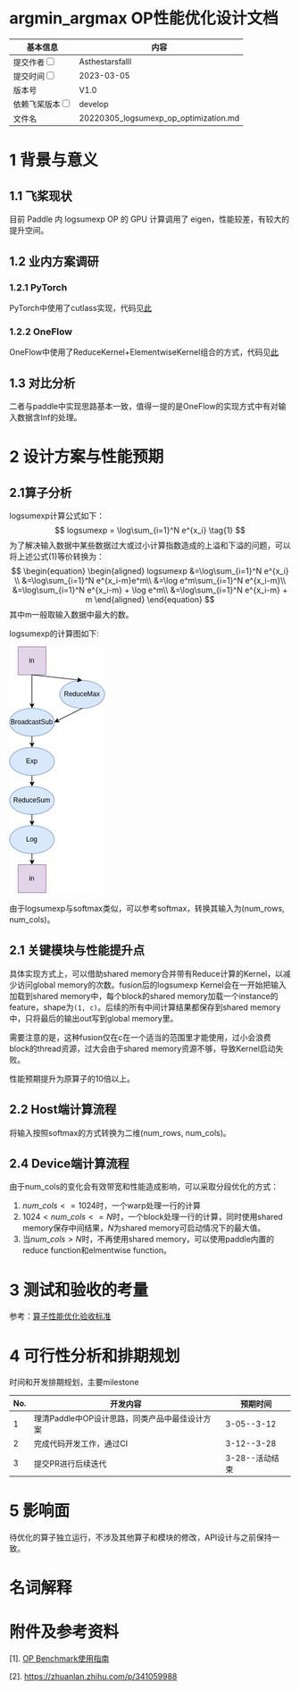 # argmin_argmax OP性能优化设计文档


| 基本信息                                                     | 内容                                      |
| ------------------------------------------------------------ | ----------------------------------------- |
| 提交作者<input type="checkbox" class="rowselector hidden">   | Asthestarsfalll                           |
| 提交时间<input type="checkbox" class="rowselector hidden">   | 2023-03-05                                |
| 版本号                                                       | V1.0                                      |
| 依赖飞桨版本<input type="checkbox" class="rowselector hidden"> | develop                                   |
| 文件名                                                       | 20220305_logsumexp_op_optimization.md<br> |


# 1 背景与意义

## 1.1 飞桨现状

目前 Paddle 内 logsumexp OP 的 GPU 计算调用了 eigen，性能较差，有较大的提升空间。

## 1.2 业内方案调研

### 1.2.1 PyTorch

PyTorch中使用了cutlass实现，代码见[此](https://github.com/pytorch/pytorch/blob/43e71cddb0dc85b43a98238740bd5f8584d841fd/aten/src/ATen/native/transformers/cuda/mem_eff_attention/epilogue_thread_apply_logsumexp.h#L108)

### 1.2.2 OneFlow

OneFlow中使用了ReduceKernel+ElementwiseKernel组合的方式，代码见[此](https://github.com/Oneflow-Inc/oneflow/blob/1979b9eb1f302f22b882f1c78ba6ce93e9cc2c91/oneflow/core/functional/impl/math_functor.cpp#L982-L1003)

## 1.3 对比分析

二者与paddle中实现思路基本一致，值得一提的是OneFlow的实现方式中有对输入数据含Inf的处理。

# 2 设计方案与性能预期

## 2.1算子分析

logsumexp计算公式如下：
$$
logsumexp = \log\sum_{i=1}^N e^{x_i} \tag{1}
$$
为了解决输入数据中某些数据过大或过小计算指数造成的上溢和下溢的问题，可以将上述公式(1)等价转换为：
$$
\begin{equation} 
\begin{aligned}
logsumexp &=\log\sum_{i=1}^N e^{x_i} \\
&=\log\sum_{i=1}^N e^{x_i-m}e^m\\
&=\log e^m\sum_{i=1}^N e^{x_i-m}\\
&=\log\sum_{i=1}^N e^{x_i-m} + \log e^m\\
&=\log\sum_{i=1}^N e^{x_i-m} + m
\end{aligned}
\end{equation}
$$
其中m一般取输入数据中最大的数。

logsumexp的计算图如下:

![](./images/logsumexp_computation_graph.png)

由于logsumexp与softmax类似，可以参考softmax，转换其输入为(num_rows, num_cols)。

## 2.1 关键模块与性能提升点

具体实现方式上，可以借助shared memory合并带有Reduce计算的Kernel，以减少访问global memory的次数。fusion后的logsumexp Kernel会在一开始把输入加载到shared memory中，每个block的shared memory加载一个instance的feature，shape为`(1, c)`。后续的所有中间计算结果都保存到shared memory中，只将最后的输出out写到global memory里。

需要注意的是，这种fusion仅在c在一个适当的范围里才能使用，过小会浪费block的thread资源，过大会由于shared memory资源不够，导致Kernel启动失败。

性能预期提升为原算子的10倍以上。

## 2.2 Host端计算流程

将输入按照softmax的方式转换为二维(num_rows, num_cols)。

## 2.4 Device端计算流程

由于num_cols的变化会有效带宽和性能造成影响，可以采取分段优化的方式：

1. $num\_cols<=1024$时，一个warp处理一行的计算
2. $1024 < num\_cols<=N$时，一个block处理一行的计算，同时使用shared memory保存中间结果，$N$为shared memory可启动情况下的最大值。
3. 当$num\_cols>N$时，不再使用shared memory，可以使用paddle内置的reduce function和elmentwise function。



# 3 测试和验收的考量

参考：[算子性能优化验收标准](http://agroup.baidu.com/paddle-perf/md/article/4892913)



# 4 可行性分析和排期规划

时间和开发排期规划，主要milestone

| No.  | 开发内容                                       | 预期时间       |
| ---- | ---------------------------------------------- | -------------- |
| 1    | 理清Paddle中OP设计思路，同类产品中最佳设计方案 | 3-05--3-12     |
| 2    | 完成代码开发工作，通过CI                       | 3-12--3-28     |
| 3    | 提交PR进行后续迭代                             | 3-28--活动结束 |



# 5 影响面

待优化的算子独立运行，不涉及其他算子和模块的修改，API设计与之前保持一致。


# 名词解释


# 附件及参考资料

[1]. [OP Benchmark使用指南](https://github.com/PaddlePaddle/benchmark/blob/master/api/README.md)

[2]. https://zhuanlan.zhihu.com/p/341059988

